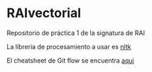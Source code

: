 # RAIvectorial
Repositorio de práctica 1 de la signatura de RAI

La libreria de procesamiento a usar es [nltk](http://www.nltk.org/)

El cheatsheet de Git flow se encuentra [aqui](https://danielkummer.github.io/git-flow-cheatsheet/)